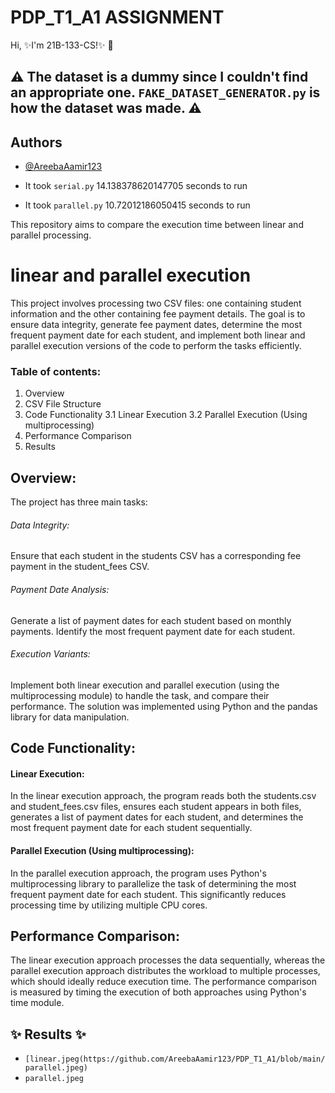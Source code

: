 # PDP_T1_A1 ASSIGNMENT
 Hi, ✨I'm 21B-133-CS!✨ 👋 
## ⚠️ The dataset is a dummy since I couldn't find an appropriate one. `FAKE_DATASET_GENERATOR.py` is how the dataset was made. ⚠️ 
## Authors

- [@AreebaAamir123](https://github.com/AreebaAamir123)

- It took `serial.py`  14.138378620147705 seconds to run
- It took `parallel.py`  10.72012186050415 seconds to run

This repository aims to compare the execution time between linear and parallel processing.
#  linear and parallel execution
This project involves processing two CSV files: one containing student information and the other containing fee payment details. The goal is to ensure data integrity, generate fee payment dates, determine the most frequent payment date for each student, and implement both linear and parallel execution versions of the code to perform the tasks efficiently.
### Table of contents:
1. Overview
2. CSV File Structure
3. Code Functionality
   3.1 Linear Execution
   3.2 Parallel Execution (Using multiprocessing)
4. Performance Comparison
5. Results 

## Overview:
The project has three main tasks:
###### Data Integrity: 
Ensure that each student in the students CSV has a corresponding fee payment in the student_fees CSV.
###### Payment Date Analysis:
Generate a list of payment dates for each student based on monthly payments.
Identify the most frequent payment date for each student.
###### Execution Variants: 
Implement both linear execution and parallel execution (using the multiprocessing module) to handle the task, and compare their performance.
The solution was implemented using Python and the pandas library for data manipulation.
## Code Functionality:
#### Linear Execution:
In the linear execution approach, the program reads both the students.csv and student_fees.csv files, ensures each student appears in both files, generates a list of payment dates for each student, and determines the most frequent payment date for each student sequentially.
#### Parallel Execution (Using multiprocessing):
In the parallel execution approach, the program uses Python's multiprocessing library to parallelize the task of determining the most frequent payment date for each student. This significantly reduces processing time by utilizing multiple CPU cores.
## Performance Comparison:
The linear execution approach processes the data sequentially, whereas the parallel execution approach distributes the workload to multiple processes, which should ideally reduce execution time.
The performance comparison is measured by timing the execution of both approaches using Python's time module.
## ✨ Results ✨
- `[linear.jpeg(https://github.com/AreebaAamir123/PDP_T1_A1/blob/main/parallel.jpeg)
  `
- `parallel.jpeg`
